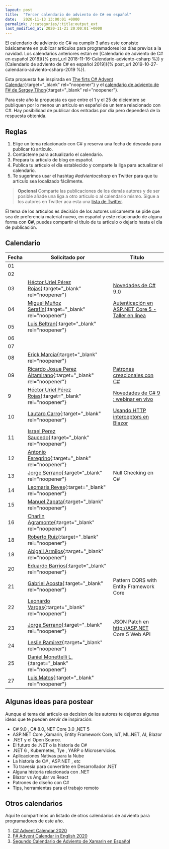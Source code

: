 ```yaml
---
layout: post
title:  "Tercer calendario de adviento de C# en español"
date:   2020-11-13 13:00:01 +0000
permalink: /:categories/:title:output_ext
last_modified_at: 2020-11-21 20:00:01 +0000
---
```


El calendario de adviento de C# va cumplir 3 años este consiste básicamente en publicar artículos para programadores los días previos a la navidad. Los calendarios anteriores están en [Calendario de adviento de C# en español 2018]({% post_url 2018-11-16-Calendario-adviento-csharp %}) y [Calendario de adviento de C# en español 2019]({% post_url 2019-10-27-calendario-adviento-csharp-2019 %}).

Esta propuesta fue inspirada en [The firts C# Advent Calendar](https://crosscuttingconcerns.com/The-First-C-Advent-Calendar){:target="_blank" rel="noopener"} y el [calendario de adviento de F# de Sergey Tihon](https://sergeytihon.com/2018/10/22/f-advent-calendar-in-english-2018/){:target="_blank" rel="noopener"}.

Para este año la propuesta es que entre el 1 y el 25 de diciembre se publiquen por lo menos un artículo en español de un tema relacionado con C#. Hay posibilidad de publicar dos entradas por día pero dependerá de la respuesta obtenida.

## Reglas

1. Elige un tema relacionado con C# y reserva una fecha de deseada para publicar tú artículo.
2. Contácteme para actualizarlo el calendario.
3. Prepara tu artículo de blog en español.
4. Publica tu artículo el día establecido y comparte la liga para actualizar el calendario.
5. Te sugerimos usar el hashtag _#advientocsharp_ en Twitter para que tu articulo sea localizado fácilmente.

> **Opcional** Comparte las publicaciones de los demás autores y de ser posible añade una liga a otro articulo o al calendario mismo. Sigue a los autores en Twitter aca esta una [lista de Twitter](https://twitter.com/i/lists/1327334384161202176).

El tema de los artículos es decisión de los autores unicamente se pide que sea de preferencia material nuevo, en español y este relacionado de alguna forma con **C#**, puedes compartir el título de tu articulo o dejarlo hasta el día de publicación.

## Calendario

| Fecha         | Solicitado por     | Titulo       |
| ------------- | -------------      | -------------|
| 01  |   | |
| 02  |   | |
| 03  |  [Héctor Uriel Pérez Rojas](https://www.facebook.com/hprez21/){:target="_blank" rel="noopener"} |[Novedades de C# 9.0](https://elcamino.dev/novedades-c-sharp-9)|
| 04  |  [Miguel Muñoz Serafín](https://twitter.com/msmdotnet){:target="_blank" rel="noopener"} |[Autenticación en ASP.NET Core 5 - Taller en línea](https://forms.office.com/Pages/ResponsePage.aspx?id=DQSIkWdsW0yxEjajBLZtrQAAAAAAAAAAAAN__oaml-FUMUtLS0M2M0hCS0RTUkw4TVhGWDRaQjUyTi4u)|
| 05  |  [Luis Beltran](https://twitter.com/darkicebeam){:target="_blank" rel="noopener"} ||
| 06  |   | |
| 07  |   | |
| 08  |  [Erick Marcia](https://twitter.com/Emarcia14){:target="_blank" rel="noopener"} ||
| 09  |  [Ricardo Josue Perez Altamirano](https://twitter.com/RicardoJosue04){:target="_blank" rel="noopener"}|[Patrones creacionales con C#](https://solucionessore.com/mirador/patrones_de_diseno_creacionales_en_c)|
|  9  |  [Héctor Uriel Pérez Rojas](https://www.facebook.com/hprez21/){:target="_blank" rel="noopener"} |[Novedades de C# 9 : webinar en vivo](https://youtu.be/G6YmqmMlhG0)|
| 10  |  [Lautaro Carro](https://twitter.com/LauchaCarro){:target="_blank" rel="noopener"}|[Usando HTTP interceptors en Blazor](https://lautarocarro.blog/usando-http-interceptors-en-blazor/)|
| 11  |  [Israel Perez Saucedo](https://twitter.com/pesimx87){:target="_blank" rel="noopener"} ||
| 12  |  [Antonio Feregrino](https://twitter.com/io_exception){:target="_blank" rel="noopener"} ||
| 13  |  [Jorge Serrano](https://twitter.com/J0rgeSerran0){:target="_blank" rel="noopener"} |Null Checking en C#|
| 14  |  [Leomaris Reyes](https://twitter.com/LeomarisReyes11){:target="_blank" rel="noopener"} ||
| 15  |  [Manuel Zapata](https://twitter.com/ManuelZapata){:target="_blank" rel="noopener"} ||
| 16  |  [Charlin Agramonte](https://twitter.com/Chard003){:target="_blank" rel="noopener"} ||
| 18  |  [Roberto Ruiz](https://twitter.com/rruizdev){:target="_blank" rel="noopener"} ||
| 18  |  [Abigail Armijos](https://twitter.com/apis3445){:target="_blank" rel="noopener"} ||
| 20  |  [Eduardo Barrios](https://twitter.com/ebarriosdev){:target="_blank" rel="noopener"} ||
| 21  |  [Gabriel Acosta](https://twitter.com/GacostaDev){:target="_blank" rel="noopener"} |Pattern CQRS with Entity Framework Core|
| 22  |  [Leonardo Vargas](https://twitter.com/lvbernal){:target="_blank" rel="noopener"} ||
| 23  |  [Jorge Serrano](https://twitter.com/J0rgeSerran0){:target="_blank" rel="noopener"} |JSON Patch en http://ASP.NET Core 5 Web API|
| 24  |  [Leslie Ramirez](https://twitter.com/iLessRG){:target="_blank" rel="noopener"} ||
| 25  |  [Daniel Monettelli L.](https://twitter.com/DanielMonetelli){:target="_blank" rel="noopener"} ||
| 27  |  [Luis Matos](https://twitter.com/luismatosluna){:target="_blank" rel="noopener"} ||

## Algunas ideas para postear

Aunque el tema del articulo es decision de los autores te dejamos algunas ideas que te pueden  servir de inspiración:

* C# 9.0 , C# 8.0,.NET Core 3.0 ,NET 5
* ASP.NET Core ,Xamarin, Entity Framework Core, IoT, ML.NET, AI, Blazor
* .NET y el Open Source.
* El futuro de .NET o la historia de C#
* .NET 6 , Kubernetes, Tye , YARP o Microservicios.
* Aplicaciones Nativas para la Nube
* La historia de C# , ASP.NET , etc
* Tú travesía para convertirte en Desarrollador .NET
* Alguna historia relacionada con .NET
* Blazor vs Angular vs React
* Patrones de diseño con  C#
* Tips, herramientas para el trabajo remoto

## Otros calendarios

Aquí te compartimos un listado de otros calendarios de adviento para programadores de este año.

1. [C# Advent Calendar 2020](csadvent.christmas)
2. [F# Advent Calendar in English 2020](https://sergeytihon.com/2020/10/22/f-advent-calendar-in-english-2020/)
3. [Segundo Calendario de Adviento de Xamarin en Español](https://www.luisbeltran.mx/2020/11/16/segundo-calendario-de-adviento-de-xamarin-en-espanol/)

